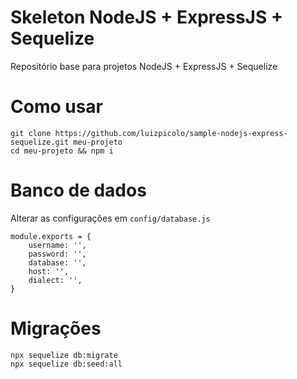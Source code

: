 # Skeleton NodeJS + ExpressJS + Sequelize
Repositório base para projetos NodeJS + ExpressJS + Sequelize

# Como usar

    git clone https://github.com/luizpicolo/sample-nodejs-express-sequelize.git meu-projeto
    cd meu-projeto && npm i

# Banco de dados

Alterar as configurações em `config/database.js`

    module.exports = {
        username: '',
        password: '',
        database: '',
        host: '',
        dialect: '',
    }
    
# Migrações

    npx sequelize db:migrate
    npx sequelize db:seed:all